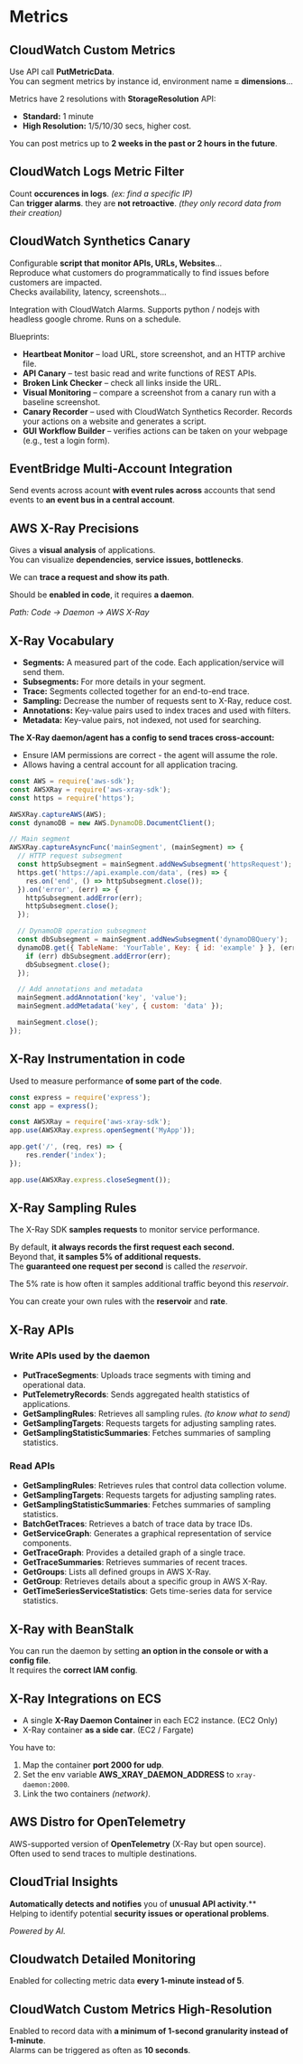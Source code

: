 # Metrics

## CloudWatch Custom Metrics

Use API call **PutMetricData**.  
You can segment metrics by instance id, environment name **= dimensions**...

Metrics have 2 resolutions with **StorageResolution** API:
- **Standard:** 1 minute
- **High Resolution:** 1/5/10/30 secs, higher cost.

You can post metrics up to **2 weeks in the past or 2 hours in the future**.

## CloudWatch Logs Metric Filter

Count **occurences in logs**. *(ex: find a specific IP)*  
Can **trigger alarms**. they are **not retroactive**. *(they only record data from their creation)*

## CloudWatch Synthetics Canary

Configurable **script that monitor APIs, URLs, Websites**...  
Reproduce what customers do programmatically to find issues before customers are impacted.  
Checks availability, latency, screenshots...

Integration with CloudWatch Alarms. Supports python / nodejs with headless google chrome.
Runs on a schedule.

Blueprints:

- **Heartbeat Monitor** – load URL, store screenshot, and an HTTP archive file.
- **API Canary** – test basic read and write functions of REST APIs.
- **Broken Link Checker** – check all links inside the URL.
- **Visual Monitoring** – compare a screenshot from a canary run with a baseline screenshot.
- **Canary Recorder** – used with CloudWatch Synthetics Recorder. Records your actions on a website and generates a script.
- **GUI Workflow Builder** – verifies actions can be taken on your webpage (e.g., test a login form).

## EventBridge Multi-Account Integration

Send events across acount **with event rules across** accounts that send events to **an event bus in a central account**.

## AWS X-Ray Precisions

Gives a **visual analysis** of applications.  
You can visualize **dependencies**, **service issues, bottlenecks**.

We can **trace a request and show its path**.

Should be **enabled in code**, it requires **a daemon**.

*Path: Code -> Daemon -> AWS X-Ray*

## X-Ray Vocabulary

- **Segments:** A measured part of the code. Each application/service will send them.
- **Subsegments:** For more details in your segment.
- **Trace:** Segments collected together for an end-to-end trace.
- **Sampling:** Decrease the number of requests sent to X-Ray, reduce cost.
- **Annotations:** Key-value pairs used to index traces and used with filters.
- **Metadata:** Key-value pairs, not indexed, not used for searching.

**The X-Ray daemon/agent has a config to send traces cross-account:**
- Ensure IAM permissions are correct - the agent will assume the role.
- Allows having a central account for all application tracing.

```js
const AWS = require('aws-sdk');
const AWSXRay = require('aws-xray-sdk');
const https = require('https');

AWSXRay.captureAWS(AWS);
const dynamoDB = new AWS.DynamoDB.DocumentClient();

// Main segment
AWSXRay.captureAsyncFunc('mainSegment', (mainSegment) => {
  // HTTP request subsegment
  const httpSubsegment = mainSegment.addNewSubsegment('httpsRequest');
  https.get('https://api.example.com/data', (res) => {
    res.on('end', () => httpSubsegment.close());
  }).on('error', (err) => {
    httpSubsegment.addError(err);
    httpSubsegment.close();
  });

  // DynamoDB operation subsegment
  const dbSubsegment = mainSegment.addNewSubsegment('dynamoDBQuery');
  dynamoDB.get({ TableName: 'YourTable', Key: { id: 'example' } }, (err, data) => {
    if (err) dbSubsegment.addError(err);
    dbSubsegment.close();
  });

  // Add annotations and metadata
  mainSegment.addAnnotation('key', 'value');
  mainSegment.addMetadata('key', { custom: 'data' });

  mainSegment.close();
});
```

## X-Ray Instrumentation in code

Used to measure performance **of some part of the code**.  

```js
const express = require('express');
const app = express();

const AWSXRay = require('aws-xray-sdk');
app.use(AWSXRay.express.openSegment('MyApp'));

app.get('/', (req, res) => {
    res.render('index');
});

app.use(AWSXRay.express.closeSegment());
```

## X-Ray Sampling Rules

The X-Ray SDK **samples requests** to monitor service performance.  

By default, **it always records the first request each second.**  
Beyond that, **it samples 5% of additional requests.**  
The **guaranteed one request per second** is called the *reservoir*.  

The 5% rate is how often it samples additional traffic beyond this *reservoir*.

You can create your own rules with the **reservoir** and **rate**.

## X-Ray APIs

### Write APIs used by the daemon

- **PutTraceSegments**: Uploads trace segments with timing and operational data.
- **PutTelemetryRecords**: Sends aggregated health statistics of applications.
- **GetSamplingRules**: Retrieves all sampling rules. *(to know what to send)*
- **GetSamplingTargets**: Requests targets for adjusting sampling rates.
- **GetSamplingStatisticSummaries**: Fetches summaries of sampling statistics.

### Read APIs

- **GetSamplingRules**: Retrieves rules that control data collection volume.
- **GetSamplingTargets**: Requests targets for adjusting sampling rates.
- **GetSamplingStatisticSummaries**: Fetches summaries of sampling statistics.
- **BatchGetTraces**: Retrieves a batch of trace data by trace IDs.
- **GetServiceGraph**: Generates a graphical representation of service components.
- **GetTraceGraph**: Provides a detailed graph of a single trace.
- **GetTraceSummaries**: Retrieves summaries of recent traces.
- **GetGroups**: Lists all defined groups in AWS X-Ray.
- **GetGroup**: Retrieves details about a specific group in AWS X-Ray.
- **GetTimeSeriesServiceStatistics**: Gets time-series data for service statistics.

## X-Ray with BeanStalk

You can run the daemon by setting **an option in the console or with a config file**.  
It requires the **correct IAM config**.

## X-Ray Integrations on ECS

- A single **X-Ray Daemon Container** in each EC2 instance. (EC2 Only)
- X-Ray container **as a side car**. (EC2 / Fargate)

You have to:
1. Map the container **port 2000 for udp**.
2. Set the env variable **AWS_XRAY_DAEMON_ADDRESS** to `xray-daemon:2000`.
3. Link the two containers *(network)*.

## AWS Distro for OpenTelemetry

AWS-supported version of **OpenTelemetry** (X-Ray but open source).  
Often used to send traces to multiple destinations.

## CloudTrial Insights

**Automatically detects and notifies** you of **unusual API activity**.**  
Helping to identify potential **security issues or operational problems**.

*Powered by AI.*

## Cloudwatch Detailed Monitoring

Enabled for collecting metric data **every 1-minute instead of 5**.

## CloudWatch Custom Metrics High-Resolution

Enabled to record data with **a minimum of 1-second granularity instead of 1-minute**.  
Alarms can be triggered as often as **10 seconds**.
